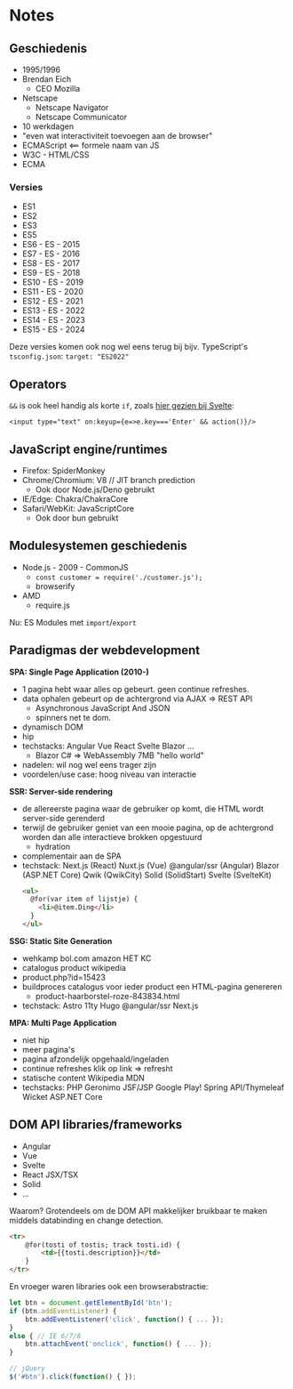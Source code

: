 # Notes

## Geschiedenis

- 1995/1996
- Brendan Eich
  - CEO Mozilla
- Netscape
  - Netscape Navigator
  - Netscape Communicator
- 10 werkdagen
- "even wat interactiviteit toevoegen aan de browser"
- ECMAScript <== formele naam van JS
- W3C - HTML/CSS
- ECMA

### Versies

- ES1
- ES2
- ES3
- ES5
- ES6 - ES - 2015
- ES7 - ES - 2016
- ES8 - ES - 2017
- ES9 - ES - 2018
- ES10 - ES - 2019
- ES11 - ES - 2020
- ES12 - ES - 2021
- ES13 - ES - 2022
- ES14 - ES - 2023
- ES15 - ES - 2024

Deze versies komen ook nog wel eens terug bij bijv. TypeScript's `tsconfig.json`: `target: "ES2022"`

## Operators

`&&` is ook heel handig als korte `if`, zoals [hier gezien bij Svelte](https://github.com/sveltejs/svelte/issues/4427):

```svelte
<input type="text" on:keyup={e=>e.key==='Enter' && action()}/>
```

## JavaScript engine/runtimes

- Firefox: SpiderMonkey
- Chrome/Chromium: V8 // JIT branch prediction
  - Ook door Node.js/Deno gebruikt
- IE/Edge: Chakra/ChakraCore
- Safari/WebKit: JavaScriptCore
  - Ook door bun gebruikt

## Modulesystemen geschiedenis

- Node.js - 2009 - CommonJS
  - `const customer = require('./customer.js');`
  - browserify
- AMD
  - require.js

Nu: ES Modules met `import`/`export`

## Paradigmas der webdevelopment

**SPA: Single Page Application (2010-)**
- 1 pagina hebt waar alles op gebeurt. geen continue refreshes.
- data ophalen gebeurt op de achtergrond via AJAX => REST API
  - Asynchronous JavaScript And JSON
  - spinners net te dom.
- dynamisch DOM
- hip
- techstacks: Angular Vue React Svelte Blazor ...
  - Blazor C# => WebAssembly  7MB "hello world"
- nadelen: wil nog wel eens trager zijn
- voordelen/use case: hoog niveau van interactie

**SSR: Server-side rendering**
- de allereerste pagina waar de gebruiker op komt, die HTML wordt server-side gerenderd
- terwijl de gebruiker geniet van een mooie pagina, op de achtergrond worden dan alle 
  interactieve brokken opgestuurd
  - hydration
- complementair aan de SPA
- techstack: Next.js (React)  Nuxt.js (Vue)  @angular/ssr (Angular) Blazor (ASP.NET Core)
  Qwik (QwikCity)  Solid (SolidStart)  Svelte (SvelteKit)
  ```html
  <ul>
    @for(var item of lijstje) {
      <li>@item.Ding</li>
    }
  </ul>
  ```

**SSG: Static Site Generation**
- wehkamp bol.com amazon  HET KC
- catalogus product wikipedia
- product.php?id=15423
- buildproces catalogus  voor ieder product een HTML-pagina genereren
  - product-haarborstel-roze-843834.html
- techstack: Astro 11ty Hugo @angular/ssr Next.js

**MPA: Multi Page Application**
- niet hip
- meer pagina's
- pagina afzondelijk opgehaald/ingeladen
- continue refreshes  klik op link => refresht
- statische content  Wikipedia MDN
- techstacks: PHP Geronimo JSF/JSP Google Play! Spring API/Thymeleaf Wicket ASP.NET Core

## DOM API libraries/frameworks

- Angular
- Vue
- Svelte
- React JSX/TSX
- Solid
- ...

Waarom? Grotendeels om de DOM API makkelijker bruikbaar te maken middels databinding en change detection.

```html
<tr>
	@for(tosti of tostis; track tosti.id) {
		<td>{{tosti.description}}</td>
	}
</tr>
```

En vroeger waren libraries ook een browserabstractie:

```js
let btn = document.getElementById('btn');
if (btn.addEventListener) {
	btn.addEventListener('click', function() { ... });
}
else { // IE 6/7/8
	btn.attachEvent('onclick', function() { ... });
}

// jQuery
$('#btn').click(function() { });

```
